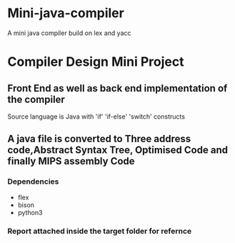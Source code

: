 # Mini-java-compiler
A mini java compiler build on lex and yacc
<h1>Compiler Design Mini Project</h1>
<h2>Front End as well as back end implementation of the compiler</h2>
<p>Source language is Java with 'if' 'if-else' 'switch' constructs</p>
<h2>A java file is converted to Three address code,Abstract Syntax Tree, Optimised Code and finally MIPS assembly Code</h2>
<h3>Dependencies</h3>
<ul>
  <li>flex</li>
  <li>bison</li>
  <li>python3</li>
</ul>

<h3>Report attached inside the target folder for refernce</h3>
